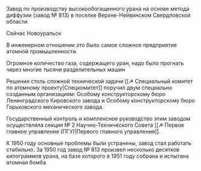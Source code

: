 Завод по производству высокообогащенного урана на основе метода диффузии (завод № 813)
в поселке Верхне-Нейвинском Свердловской области

Сейчас Новоуральск

В инженерном отношении это было самое сложное предприятие атомной промышленности. 

Огромное количество газа, содержащего уран, надо было прогнать через многие тысячи разделительных машин

Решение столь сложной технической задачи [[☭ Специальный комитет по атомному проекту|Спецкомитет]] поручил двум специально созданным организациям: Особому конструкторскому бюро Ленинградского Кировского завода и Особому конструкторскому бюро Горьковского механического завода.

Государственный контроль и комплексное руководство этим заводом осуществляла секция № 2 Научно-Технического Совета [[☭ Первое главное управление (ПГУ)|Первого главного управления]]. 

К 1950 году основные проблемы были устранены, завод стал работать стабильно. За 1950 год завод № 813 произвел несколько десятков килограммов урана, на базе которого в 1951 году собрана и испытана атомная бомба